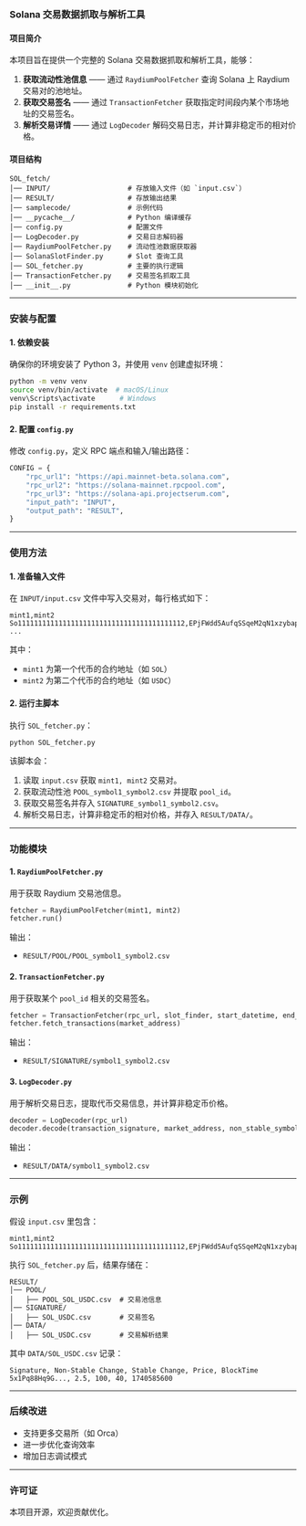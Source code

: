 ### **Solana 交易数据抓取与解析工具**

#### **项目简介**
本项目旨在提供一个完整的 Solana 交易数据抓取和解析工具，能够：
1. **获取流动性池信息** —— 通过 `RaydiumPoolFetcher` 查询 Solana 上 Raydium 交易对的池地址。
2. **获取交易签名** —— 通过 `TransactionFetcher` 获取指定时间段内某个市场地址的交易签名。
3. **解析交易详情** —— 通过 `LogDecoder` 解码交易日志，并计算非稳定币的相对价格。

#### **项目结构**
```
SOL_fetch/
│── INPUT/                   # 存放输入文件（如 `input.csv`）
│── RESULT/                  # 存放输出结果
│── samplecode/              # 示例代码
│── __pycache__/             # Python 编译缓存
│── config.py                # 配置文件
│── LogDecoder.py            # 交易日志解码器
│── RaydiumPoolFetcher.py    # 流动性池数据获取器
│── SolanaSlotFinder.py      # Slot 查询工具
│── SOL_fetcher.py           # 主要的执行逻辑
│── TransactionFetcher.py    # 交易签名抓取工具
│── __init__.py              # Python 模块初始化
```

---

### **安装与配置**
#### **1. 依赖安装**
确保你的环境安装了 Python 3，并使用 `venv` 创建虚拟环境：
```bash
python -m venv venv
source venv/bin/activate  # macOS/Linux
venv\Scripts\activate      # Windows
pip install -r requirements.txt
```

#### **2. 配置 `config.py`**
修改 `config.py`，定义 RPC 端点和输入/输出路径：
```python
CONFIG = {
    "rpc_url1": "https://api.mainnet-beta.solana.com",
    "rpc_url2": "https://solana-mainnet.rpcpool.com",
    "rpc_url3": "https://solana-api.projectserum.com",
    "input_path": "INPUT",
    "output_path": "RESULT",
}
```

---

### **使用方法**
#### **1. 准备输入文件**
在 `INPUT/input.csv` 文件中写入交易对，每行格式如下：
```
mint1,mint2
So11111111111111111111111111111111111111112,EPjFWdd5AufqSSqeM2qN1xzybapC8G4wEGGkZwyTDt1v
...
```
其中：
- `mint1` 为第一个代币的合约地址（如 `SOL`）
- `mint2` 为第二个代币的合约地址（如 `USDC`）

#### **2. 运行主脚本**
执行 `SOL_fetcher.py`：
```bash
python SOL_fetcher.py
```
该脚本会：
1. 读取 `input.csv` 获取 `mint1, mint2` 交易对。
2. 获取流动性池 `POOL_symbol1_symbol2.csv` 并提取 `pool_id`。
3. 获取交易签名并存入 `SIGNATURE_symbol1_symbol2.csv`。
4. 解析交易日志，计算非稳定币的相对价格，并存入 `RESULT/DATA/`。

---

### **功能模块**
#### **1. `RaydiumPoolFetcher.py`**
用于获取 Raydium 交易池信息。
```python
fetcher = RaydiumPoolFetcher(mint1, mint2)
fetcher.run()
```
输出：
- `RESULT/POOL/POOL_symbol1_symbol2.csv`

#### **2. `TransactionFetcher.py`**
用于获取某个 `pool_id` 相关的交易签名。
```python
fetcher = TransactionFetcher(rpc_url, slot_finder, start_datetime, end_datetime, file_name)
fetcher.fetch_transactions(market_address)
```
输出：
- `RESULT/SIGNATURE/symbol1_symbol2.csv`

#### **3. `LogDecoder.py`**
用于解析交易日志，提取代币交易信息，并计算非稳定币价格。
```python
decoder = LogDecoder(rpc_url)
decoder.decode(transaction_signature, market_address, non_stable_symbol)
```
输出：
- `RESULT/DATA/symbol1_symbol2.csv`

---

### **示例**
假设 `input.csv` 里包含：
```
mint1,mint2
So11111111111111111111111111111111111111112,EPjFWdd5AufqSSqeM2qN1xzybapC8G4wEGGkZwyTDt1v
```
执行 `SOL_fetcher.py` 后，结果存储在：
```
RESULT/
│── POOL/
│   ├── POOL_SOL_USDC.csv  # 交易池信息
│── SIGNATURE/
│   ├── SOL_USDC.csv       # 交易签名
│── DATA/
│   ├── SOL_USDC.csv       # 交易解析结果
```
其中 `DATA/SOL_USDC.csv` 记录：
```
Signature, Non-Stable Change, Stable Change, Price, BlockTime
5x1Pq88Hq9G..., 2.5, 100, 40, 1740585600
```

---
### **后续改进**
- 支持更多交易所（如 Orca）
- 进一步优化查询效率
- 增加日志调试模式

---

### **许可证**
本项目开源，欢迎贡献优化。